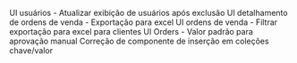 UI usuários - Atualizar exibição de usuários após exclusão
UI detalhamento de ordens de venda - Exportação para excel
UI ordens de venda - Filtrar exportação para excel para clientes 
UI Orders - Valor padrão para aprovação manual
Correção de componente de inserção em coleções chave/valor
